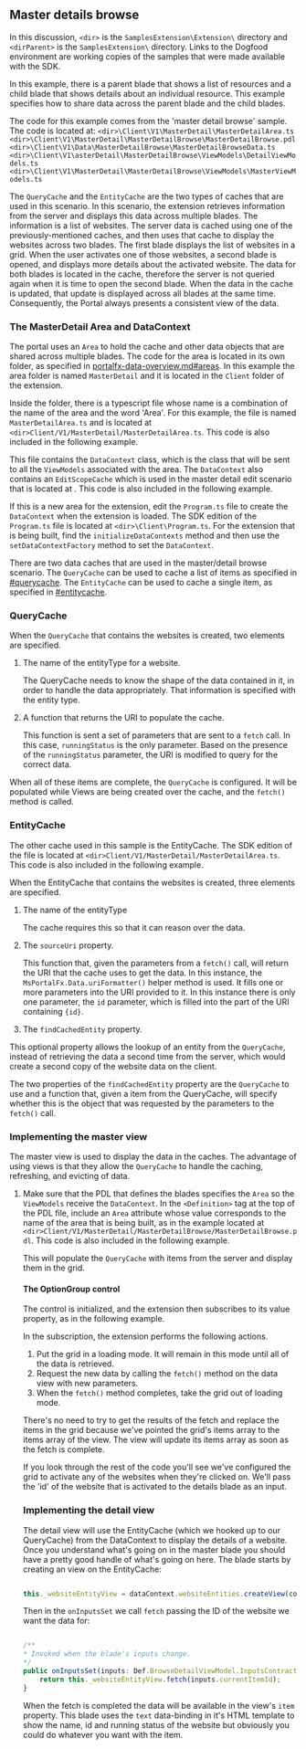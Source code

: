 
<a name="master-details-browse"></a>
## Master details browse

In this discussion, `<dir>` is the `SamplesExtension\Extension\` directory and  `<dirParent>`  is the `SamplesExtension\` directory. Links to the Dogfood environment are working copies of the samples that were made available with the SDK.

 In this example, there is a parent blade that shows a list of resources and a child blade that shows details about an individual resource. This example specifies how to share data across the parent blade and the child blades.

The code for this example comes from the 'master detail browse' sample. The code is located at:
`<dir>\Client\V1\MasterDetail\MasterDetailArea.ts`
`<dir>\Client\V1\MasterDetail\MasterDetailBrowse\MasterDetailBrowse.pdl`
`<dir>\Client\V1\Data\MasterDetailBrowse\MasterDetailBrowseData.ts`
`<dir>\Client\V1\asterDetail\MasterDetailBrowse\ViewModels\DetailViewModels.ts`
`<dir>\Client\V1\MasterDetail\MasterDetailBrowse\ViewModels\MasterViewModels.ts`

The `QueryCache` and the `EntityCache` are the two types of caches that are used in this scenario. In this scenario, the extension retrieves information from the server and displays this data across multiple blades. The information is a list of websites. The server data is cached using one of the previously-mentioned caches, and then uses that cache to display the websites across two blades. The first blade displays the list of websites in a grid. When the user activates one of those websites, a second blade is opened, and displays more details about the activated website. The data for both blades is located in the cache, therefore the server is not queried again when it is time to open the second blade. When the data in the cache is updated, that update is displayed across all blades at the same time. Consequently, the Portal always presents a consistent view of the data.

<a name="master-details-browse-the-masterdetail-area-and-datacontext"></a>
### The MasterDetail Area and DataContext

The portal uses an `Area` to hold the cache and other data objects that are shared across multiple blades. The code for the area is located in its own folder, as specified in [portalfx-data-overview.md#areas](portalfx-data-overview.md#areas). In this example the area folder is named `MasterDetail` and it is located in the `Client` folder of the extension. 

 Inside the folder, there is a typescript file whose name is a combination of the name of the area and the word 'Area'. For this example, the file is named  `MasterDetailArea.ts` and is located at `<dir>Client/V1/MasterDetail/MasterDetailArea.ts`.  This code is also included in the following example.

<!-- 
gitdown": "include-section", "file":"../Samples/SamplesExtension/Extension/Client/V1/MasterDetail/MasterDetailArea.ts", "section": "data#websitesQueryCache"}
-->

This file contains the `DataContext` class, which is the class that will be sent to all the `ViewModels` associated with the area.  The `DataContext` also contains an `EditScopeCache` which is used in the master detail edit scenario that is located at . This code is also included in the following example.

 <!--TODO:  Locate the gitHub copies of the samples. -->

<!-- determine whether an "as specified in portalfx-forms-editscope*" is relevant here.  -->

If this is a new area for the extension, edit the  `Program.ts` file to create the `DataContext` when the extension is loaded. The SDK edition of the `Program.ts` file is located at `<dir>\Client\Program.ts`. For the extension that is being built, find the `initializeDataContexts` method and then use the `setDataContextFactory` method to set the `DataContext`.

There are two data caches that are used in the master/detail browse scenario. The `QueryCache` can be used to cache a list of items as specified in [#querycache](#querycache). The `EntityCache` can be used to cache a single item, as specified in [#entitycache](#entitycache).

<a name="master-details-browse-querycache"></a>
### QueryCache

When the `QueryCache` that contains the websites is created, two elements are specified.

1. The name of the entityType for a website.

    The QueryCache needs to know the shape of the data contained in it, in order to handle the data appropriately. That information is specified with the entity type.

1. A function that returns the URI to populate the cache.
        
    This function is sent a set of parameters that are sent to a `fetch` call. In this case, `runningStatus` is the only parameter. Based on the presence of the `runningStatus` parameter, the URI is modified to query for the correct data.

<!-- TODO:  determine whether "presence" can be changed to "value". Did they mean true if present and false if absent, with false as the default value?  This sentence needs more information. -->

When all of these items are complete, the `QueryCache` is  configured. It will be populated while Views are being created over the cache, and the `fetch()` method is called. 

<a name="master-details-browse-entitycache"></a>
### EntityCache

The other cache used in this sample is the EntityCache. The SDK edition of the  file is located at `<dir>Client/V1/MasterDetail/MasterDetailArea.ts`. This code is also included in the following example.

<!-- ```typescript

this.websiteEntities = new EntityCache<WebsiteModel, number>({
    entityTypeName: SamplesExtension.DataModels.WebsiteModelType,

    // uriFormatter() is a function that helps you fill in the parameters passed by the fetch()
    // call into the URI used to query the backend. In this case websites are identified by a number
    // which uriFormatter() will fill into the id spot of this URI. Again this particular endpoint
    // requires the sessionId parameter as well but yours probably doesn't.
    sourceUri: FxData.uriFormatter(Util.appendSessionId(MsPortalFx.Base.Resources.getAppRelativeUri("/api/Websites/{id}")), true),

    // this property is how the EntityCache looks up a website from the QueryCache. This way we share the same
    // data object across multiple views and make sure updates are reflected across all blades at the same time
    findCachedEntity: {
        queryCache: this.websitesQuery,
        entityMatchesId: (website, id) => {
            return website.id() === id;
        }
    }
});

``` -->

When the EntityCache that contains the websites is created, three elements are specified.

1. The name of the entityType 

   The cache requires this so that it can reason over the data.

1. The `sourceUri` property. 

    This function that, given the parameters from a `fetch()` call, will return the URI that the cache uses to get the data. In this instance, the  `MsPortalFx.Data.uriFormatter()` helper method is used. It fills one or more parameters into the URI provided to it. In this instance there is only  one parameter, the `id` parameter, which is filled into the part of the URI containing `{id}`.

1. The `findCachedEntity` property. 

<!-- TODO:  Determine whether this is a method instead of a property. -->

   This optional property allows the lookup of an entity from the `QueryCache`, instead of retrieving the data a second time from the server, which would create a second copy of the website data on the client. 
    
   The two properties of the `findCachedEntity` property are the `QueryCache` to use and a function that, given a item from the QueryCache, will specify whether this is the object that was requested by the parameters to the `fetch()` call.

### Implementing the master view

The master view is used to display the data in the caches. The advantage of using views is that they allow the `QueryCache` to handle the caching, refreshing, and evicting of data.

1. Make sure that the PDL that defines the blades specifies the  `Area` so the `ViewModels` receive the `DataContext`. In the `<Definition>` tag at the top of the PDL file, include an `Area` attribute whose value corresponds to the name of the area that is being built, as in the example located at `<dir>Client/V1/MasterDetail/MasterDetailBrowse/MasterDetailBrowse.pdl`. This code is also included in the following example.

    <!--```xml

<Definition xmlns="http://schemas.microsoft.com/aux/2013/pdl"
Area="V1/MasterDetail">

``` -->

    The `ViewModel` for the list of websites is located in `<dir>\Client\V1\MasterDetail\MasterDetailBrowse\ViewModels\MasterViewModels.ts`. 

1. Create a view on the QueryCache, as in the following example.

    <!-- ```typescript

this._websitesQueryView = dataContext.websitesQuery.createView(container);

``` -->

   The view is the `fetch()` method that is called to populate the `QueryCache`, and allows the  items that are returned by the fetch call to be viewed. 

   **NOTE**:  There may be multiple views over the same `QueryCache`. This happens when there are multiple blades on the screen at the same time, all of which are displaying data from the same cache. 

   There are two controls on this blade, both of which use the view that was just created: a grid and the `OptionGroup` control.  

   * The grid displays the data in the `QueryCache`, as specified in []().

   * The `OptionGroup` control allows the user to select whether to display websites that are in a running state, websites in a stopped state or display both types of sites. The  display created by the `OptionGroup` control is specified in []().

#### QueryCache 

The observable `items` array of the view is sent to the grid constructor as the `items` parameter, as in the following example.

<!--
```typescript

this.grid = new Grid.ViewModel<WebsiteModel, number>(this._lifetime, this._websitesQueryView.items, extensions, extensionsOptions);

```
-->

The `fetch()` command has not yet been issued on the QueryCache, because it is asynchronous. When it is issued, the view's `items` array will be observably updated, which populates the grid with the results. This occurs by calling the  `fetch()` method on the blade's `onInputsSet()`, which returns the promise shown in the following example.

<!--
```typescript

/**
 * Invoked when the blade's inputs change
 */   
public onInputsSet(inputs: Def.BrowseMasterListViewModel.InputsContract): MsPortalFx.Base.Promise {
    return this._websitesQueryView.fetch({ runningStatus: this.runningStatus.value() });
}

```
-->

This will populate the `QueryCache` with items from the server and display them in the grid.

#### The OptionGroup control 

The  control is initialized, and the extension then subscribes to its value property, as in the following example.

<!-- ```typescript

this.runningStatus.value.subscribe(this._lifetime, (newValue) => {
    this.grid.loading(true);
    this._websitesQueryView.fetch({ runningStatus: newValue })
        .finally(() => {
            this.grid.loading(false);
        });
});

``` -->

In the subscription, the extension performs the following actions.

1. Put the grid in a loading mode. It will remain in this mode until all of the data is retrieved.
1. Request the new data by calling the `fetch()` method on the data view with new parameters.
1. When the `fetch()` method completes, take the grid out of loading mode.

There's no need to try to get the results of the fetch and replace the items in the grid because we've pointed the grid's items array to the items array of the view. The view will update its items array as soon as the fetch is complete.

If you look through the rest of the code you'll see we've configured the grid to activate any of the websites when they're clicked on. We'll pass the 'id' of the website that is activated to the details blade as an input.

<a name="master-details-browse-implementing-the-detail-view"></a>
### Implementing the detail view

The detail view will use the EntityCache (which we hooked up to our QueryCache) from the DataContext to display the details of a website. Once you understand what's going on in the master blade you should have a pretty good handle of what's going on here. The blade starts by creating an view on the EntityCache:

```typescript

this._websiteEntityView = dataContext.websiteEntities.createView(container);

```

Then in the `onInputsSet` we call `fetch` passing the ID of the website we want the data for:

```typescript

/**
* Invoked when the blade's inputs change.
*/
public onInputsSet(inputs: Def.BrowseDetailViewModel.InputsContract): MsPortalFx.Base.Promise {
    return this._websiteEntityView.fetch(inputs.currentItemId);
}

```

When the fetch is completed the data will be available in the view's `item` property. This blade uses the `text` data-binding in it's HTML template to show the name, id and running status of the website but obviously you could do whatever you want with the item.